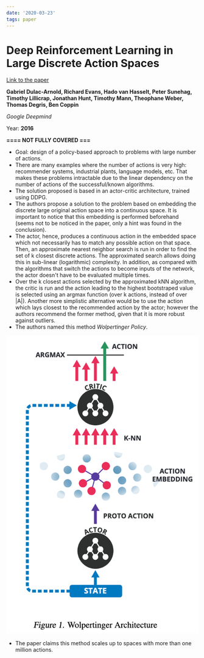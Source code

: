 ```yaml
---
date: '2020-03-23'
tags: paper
---
```

# Deep Reinforcement Learning in Large Discrete Action Spaces

[Link to the paper](https://arxiv.org/abs/1512.07679)

**Gabriel Dulac-Arnold, Richard Evans, Hado van Hasselt, Peter Sunehag, Timothy Lillicrap, Jonathan Hunt, Timothy Mann, Theophane Weber, Thomas Degris, Ben Coppin**

*Google Deepmind*

Year: **2016**

**==== NOT FULLY COVERED ===**

- Goal: design of a policy-based approach to problems with large number of actions.
- There are many examples where the number of actions is very high: recommender systems, industrial plants, language models, etc. That makes these problems intractable due to the linear dependency on the number of actions of the successful/known algorithms.
- The solution proposed is based in an actor-critic architecture, trained using DDPG.
- The authors propose a solution to the problem based on embedding the discrete large original action space into a continuous space. It is important to notice that this embedding is performed beforehand (seems not to be noticed in the paper, only a hint was found in the conclusion).
- The actor, hence, produces a continuous action in the embedded space which not necessarily has to match any possible action on that space. Then, an approximate nearest neighbor search is run in order to find the set of k closest discrete actions. The approximated search allows doing this in sub-linear (logarithmic) complexity. In addition, as compared with the algorithms that switch the actions to become inputs of the network, the actor doesn't have to be evaluated multiple times.
- Over the k closest actions selected by the approximated kNN algorithm, the critic is run and the action leading to the highest bootstraped value is selected using an argmax function (over k actions, instead of over |A|). Another more simplistic alternative would be to use the action which lays closest to the recommended action by the actor; however the authors recommend the former method, given that it is more robust against outliers.
- The authors named this method *Wolpertinger Policy*.

![](assets/dulacarnold2016/Architecture.png)

- The paper claims this method scales up to spaces with more than one million actions.
